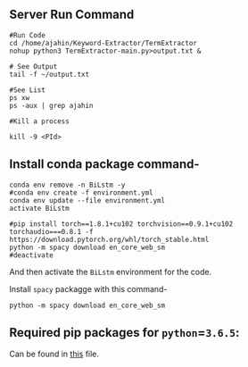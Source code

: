 ## Server Run Command

```
#Run Code
cd /home/ajahin/Keyword-Extractor/TermExtractor
nohup python3 TermExtractor-main.py>output.txt &

# See Output
tail -f ~/output.txt

#See List
ps xw
ps -aux | grep ajahin

#Kill a process

kill -9 <PId>
```

## Install conda package command-
```console
conda env remove -n BiLstm -y
#conda env create -f environment.yml
conda env update --file environment.yml
activate BiLstm

#pip install torch==1.8.1+cu102 torchvision==0.9.1+cu102 torchaudio===0.8.1 -f https://download.pytorch.org/whl/torch_stable.html
python -m spacy download en_core_web_sm
#deactivate
```
And then activate the `BiLstm` environment for the code.

Install `spacy` packagge with this command-

    python -m spacy download en_core_web_sm

## Required pip packages for `python`=`3.6.5`:

Can be found in [this](./environment.yml) file.